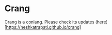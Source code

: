 # Crang

Crang is a conlang. Please check its updates (here)[https://neshkatrapati.github.io/crang]
